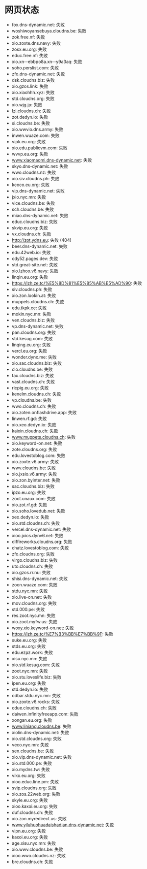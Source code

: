 # 网页状态
- fox.dns-dynamic.net: 失败
- woshiwoyansebuya.cloudns.be: 失败
- zok.free.nf: 失败
- xio.zoxte.dns.navy: 失败
- zosx.eu.org: 失败
- educ.free.nf: 失败
- xio.xn--ebbpo8a.xn--y9a3aq: 失败
- soho.perslist.com: 失败
- zfo.dns-dynamic.net: 失败
- dsk.cloudns.biz: 失败
- xio.gzos.link: 失败
- xio.xiaohhh.xyz: 失败
- std.cloudns.org: 失败
- xio.wjg.jp: 失败
- lzi.cloudns.ch: 失败
- zot.dedyn.io: 失败
- si.cloudns.be: 失败
- xio.wwvio.dns.army: 失败
- inwen.wuaze.com: 失败
- vipk.eu.org: 失败
- xio.edu.publicvm.com: 失败
- wvvp.eu.org: 失败
- www.xiaomaomi.dns-dynamic.net: 失败
- skyo.dns-dynamic.net: 失败
- wwo.cloudns.nz: 失败
- xio.siv.cloudns.ph: 失败
- kcoco.eu.org: 失败
- vip.dns-dynamic.net: 失败
- jxio.nyc.mn: 失败
- vice.cloudns.be: 失败
- sch.cloudns.be: 失败
- miao.dns-dynamic.net: 失败
- educ.cloudns.biz: 失败
- skvip.eu.org: 失败
- vx.cloudns.ch: 失败
- http://zot.ydns.eu: 失败 (404)
- beer.dns-dynamic.net: 失败
- edu.42web.io: 失败
- cdy52.pages.dev: 失败
- std.great-site.net: 失败
- xio.lzhoo.v6.navy: 失败
- linqin.eu.org: 失败
- https://lzh.ze.tc/%E5%8D%81%E5%85%AB%E5%AD%90: 失败
- siv.cloudns.ph: 失败
- xio.zon.lookin.at: 失败
- muppets.cloudns.ch: 失败
- edu.tkpk.cc: 失败
- mokin.nyc.mn: 失败
- ven.cloudns.biz: 失败
- vp.dns-dynamic.net: 失败
- pan.cloudns.org: 失败
- std.kesug.com: 失败
- linqing.eu.org: 失败
- vercl.eu.org: 失败
- wonder.dynx.me: 失败
- xio.sac.cloudns.biz: 失败
- clo.cloudns.be: 失败
- tau.cloudns.biz: 失败
- vast.cloudns.ch: 失败
- ricpig.eu.org: 失败
- kenelm.cloudns.ch: 失败
- vp.cloudns.be: 失败
- wwo.cloudns.ch: 失败
- xio.zoten.onflashdrive.app: 失败
- linwen.rf.gd: 失败
- xio.xeo.dedyn.io: 失败
- kaixin.cloudns.ch: 失败
- www.muppets.cloudns.ch: 失败
- xio.keyword-on.net: 失败
- zote.cloudns.org: 失败
- edu.lovestoblog.com: 失败
- xio.zoxte.v6.army: 失败
- wwv.cloudns.be: 失败
- xio.jxsio.v6.army: 失败
- xio.zon.byinter.net: 失败
- sac.cloudns.biz: 失败
- ipzo.eu.org: 失败
- zoot.unaux.com: 失败
- xio.zot.rf.gd: 失败
- xio.soho.lovedub.net: 失败
- xeo.dedyn.io: 失败
- xio.std.cloudns.ch: 失败
- vercel.dns-dynamic.net: 失败
- xioo.jxios.dynv6.net: 失败
- diffireworks.cloudns.org: 失败
- chatz.lovestoblog.com: 失败
- zfo.cloudns.org: 失败
- virgo.cloudns.biz: 失败
- uto.cloudns.ch: 失败
- xio.gzos.rr.nu: 失败
- shisi.dns-dynamic.net: 失败
- zoon.wuaze.com: 失败
- stdu.nyc.mn: 失败
- xio.live-on.net: 失败
- mov.cloudns.org: 失败
- std.000.pe: 失败
- res.zoot.nyc.mn: 失败
- xio.zoot.myfw.us: 失败
- woxy.xio.keyword-on.net: 失败
- https://lzh.ze.tc/%E7%B3%BB%E7%BB%9F: 失败
- suke.eu.org: 失败
- stds.eu.org: 失败
- edu.ezpz.work: 失败
- xisu.nyc.mn: 失败
- xio.std.kesug.com: 失败
- zoot.nyc.mn: 失败
- xio.stu.loveslife.biz: 失败
- ipen.eu.org: 失败
- std.dedyn.io: 失败
- odbar.stdu.nyc.mn: 失败
- xio.zoxte.v6.rocks: 失败
- cdue.cloudns.ch: 失败
- daiwen.infinityfreeapp.com: 失败
- xongan.eu.org: 失败
- www.liniang.cloudns.be: 失败
- xiolin.dns-dynamic.net: 失败
- xio.std.cloudns.org: 失败
- veco.nyc.mn: 失败
- sen.cloudns.be: 失败
- xio.vip.dns-dynamic.net: 失败
- xio.std.000.pe: 失败
- xio.mydns.tw: 失败
- viko.eu.org: 失败
- xioo.educ.line.pm: 失败
- svip.cloudns.org: 失败
- xio.zos.22web.org: 失败
- skyle.eu.org: 失败
- xioo.kaxoi.eu.org: 失败
- duf.cloudns.ch: 失败
- xio.zon.myredirect.us: 失败
- www.yiluhuohuadaishadian.dns-dynamic.net: 失败
- vipn.eu.org: 失败
- kaxoi.eu.org: 失败
- age.xisu.nyc.mn: 失败
- xio.wwv.cloudns.be: 失败
- xioo.wwo.cloudns.nz: 失败
- bre.cloudns.ch: 失败
